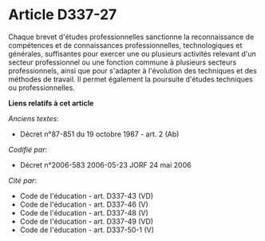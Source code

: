 # Article D337-27

Chaque brevet d'études professionnelles sanctionne la reconnaissance de compétences et de connaissances professionnelles,
technologiques et générales, suffisantes pour exercer une ou plusieurs activités relevant d'un secteur professionnel ou une
fonction commune à plusieurs secteurs professionnels, ainsi que pour s'adapter à l'évolution des techniques et des méthodes
de travail. Il permet également la poursuite d'études techniques ou professionnelles.

**Liens relatifs à cet article**

_Anciens textes_:

  - Décret n°87-851 du 19 octobre 1987 - art. 2 (Ab)

_Codifié par_:

  - Décret n°2006-583 2006-05-23 JORF 24 mai 2006

_Cité par_:

  - Code de l'éducation - art. D337-43 (VD)
  - Code de l'éducation - art. D337-46 (V)
  - Code de l'éducation - art. D337-48 (V)
  - Code de l'éducation - art. D337-49 (VD)
  - Code de l'éducation - art. D337-50-1 (V)
